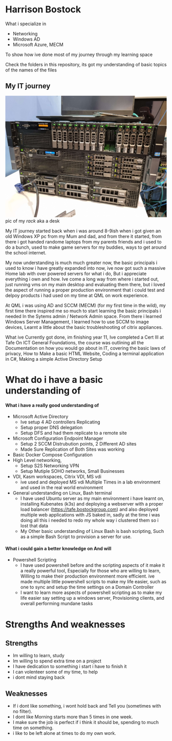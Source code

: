 # Harrison Bostock

What i specialize in

- Networking
- Windows AD
- Microsoft Azure, MECM

To show how ive done most of my journey through my learning space

Check the folders in this repository, its got my understanding of basic topics of the names of the files


## My IT journey
![](./images/servers.jpg)
pic of my *rack* aka a desk

My IT journey started back when i was around 8-9ish when i got given an old Windows XP pc from my Mum and dad, and from there it started, from there i got handed randome laptops from my parents friends and i used to do a bunch, used to make game servers for my buddies, ways to get around the school internet.

My now understanding is much much greater now, the basic principals i used to know i have greatly expanded into now, ive now got such a massive Home lab with over powered servers for what i do, But i appreciate everything i own and how. Ive come a long way from where i started out, just running vms on my main desktop and evaluating them there, but i loved the aspect of running a proper production environment that i could test and delpoy products i had used on my time at QML on work experience.

At QML i was using AD and SCCM (MECM) (for my first time in the wild), my first time there inspired me so much to start learning the basic principals i needed In the Sytems admin / Network Admin space. From there i learned Windows Server Management, I learned how to use SCCM to image devices, Learnt a little about the basic troubleshooting of citrix appliances.

What ive Currently got done, im finishing year 11, Ive completed a Cert III at Tafe On ICT General Foundations, the course was outlining all the Documentation on how you would go about in IT, covering the basic laws of privacy, How to Make a basic HTML Website, Coding a terminal application in C#, Making a simple Active Directory Setup




# What do i have a basic understanding of

#### What i have a really good understanding of

- Microsoft Active Directory
    - Ive setup 4 AD controllers Replicating
    - Setup proper DNS delegation
    - Setup DFS and had them replicate to a remote site
- Microsoft Configuration Endpoint Manager
    - Setup 2 SCCM Distrubution points, 2 Different AD sites
    - Made Sure Replication of Both Sites was working
- Basic Docker Compose Configuration
- High Level networking, 
    - Setup S2S Networking VPN
    - Setup Mutiple SOHO networks, Small Businesses
- VDI, Kasm workspaces, Citrix VDI, MS vdi
    - ive used and deployed MS vdi Multiple Times in a lab environment and used in the real world environment
- General understanding on Linux, Bash terminal
    - I have used Ubuntu server as my main environment i have learnt on, installing Kubenates (k3s) and deploying a webserver with a proper load balancer (https://tafe.bostockgroup.com) and also deployed multiple web applications with JS baked in, sadly at the time i was doing all this i needed to redo my whole way i clustered them so i lost that data
    - My Other basic understanding of Linux Bash is bash scripting, Such as a simple Bash Script to provision a server for use.

#### What i could gain a better knowledge on And will

- Powershell Scripting
    - I have used powershell before and the scripting aspects of it make it a really powerful tool, Especially for those who are willing to learn, Willing to make their production environment more efficient. ive made multiple little powershell scripts to make my life easier, such as one to sync and setup the time settings on a Domain Controller
    - I want to learn more aspects of powershell scripting as to make my life easier say setting up a windows server, Provisioning clients, and overall performing mundane tasks

# Strengths And weaknesses

## Strengths

- Im willing to learn, study
- Im willing to spend extra time on a project
- I have dedication to something i start i have to finish it
- I can volenteer some of my time, to help
- i dont mind staying back 

## Weaknesses

- If i dont like something, i wont hold back and Tell you (sometimes with no filter).
- I dont like Morning starts more than 5 times in one week.
- I make sure the job is perfect if i think it should be, spending to much time on something.
- i like to be left alone at times to do my own work.
